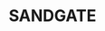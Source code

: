---
lastmod: '2025-04-06T06:05:20+00:00'
latitude: -32.880319
layout: suburb
longitude: 151.73862
postcode: '2304'
state: NSW
title: SANDGATE
url: /nsw/sandgate/
---
